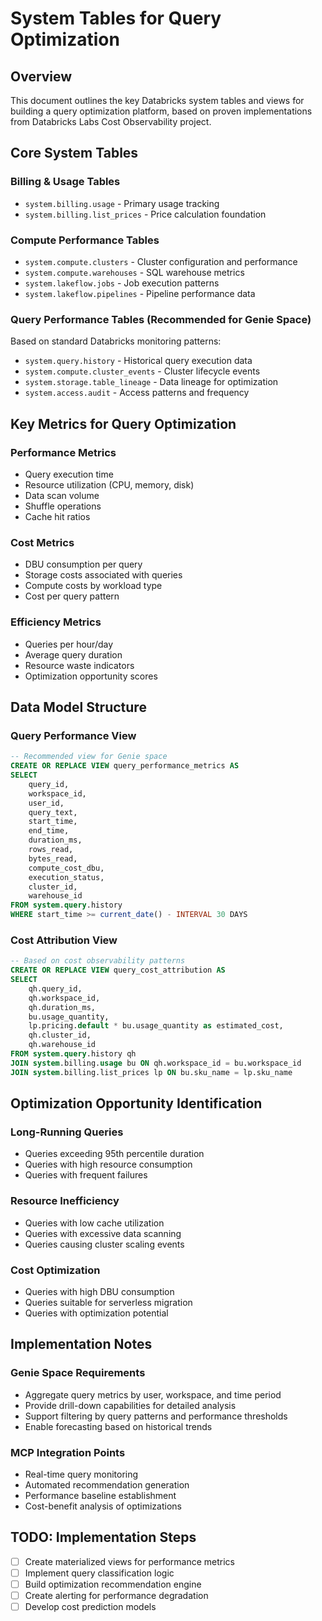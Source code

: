 # System Tables for Query Optimization

## Overview
This document outlines the key Databricks system tables and views for building a query optimization platform, based on proven implementations from Databricks Labs Cost Observability project.

## Core System Tables

### Billing & Usage Tables
- `system.billing.usage` - Primary usage tracking
- `system.billing.list_prices` - Price calculation foundation

### Compute Performance Tables
- `system.compute.clusters` - Cluster configuration and performance
- `system.compute.warehouses` - SQL warehouse metrics
- `system.lakeflow.jobs` - Job execution patterns
- `system.lakeflow.pipelines` - Pipeline performance data

### Query Performance Tables (Recommended for Genie Space)
Based on standard Databricks monitoring patterns:
- `system.query.history` - Historical query execution data
- `system.compute.cluster_events` - Cluster lifecycle events
- `system.storage.table_lineage` - Data lineage for optimization
- `system.access.audit` - Access patterns and frequency

## Key Metrics for Query Optimization

### Performance Metrics
- Query execution time
- Resource utilization (CPU, memory, disk)
- Data scan volume
- Shuffle operations
- Cache hit ratios

### Cost Metrics
- DBU consumption per query
- Storage costs associated with queries
- Compute costs by workload type
- Cost per query pattern

### Efficiency Metrics
- Queries per hour/day
- Average query duration
- Resource waste indicators
- Optimization opportunity scores

## Data Model Structure

### Query Performance View
```sql
-- Recommended view for Genie space
CREATE OR REPLACE VIEW query_performance_metrics AS
SELECT 
    query_id,
    workspace_id,
    user_id,
    query_text,
    start_time,
    end_time,
    duration_ms,
    rows_read,
    bytes_read,
    compute_cost_dbu,
    execution_status,
    cluster_id,
    warehouse_id
FROM system.query.history
WHERE start_time >= current_date() - INTERVAL 30 DAYS
```

### Cost Attribution View
```sql
-- Based on cost observability patterns
CREATE OR REPLACE VIEW query_cost_attribution AS
SELECT 
    qh.query_id,
    qh.workspace_id,
    qh.duration_ms,
    bu.usage_quantity,
    lp.pricing.default * bu.usage_quantity as estimated_cost,
    qh.cluster_id,
    qh.warehouse_id
FROM system.query.history qh
JOIN system.billing.usage bu ON qh.workspace_id = bu.workspace_id
JOIN system.billing.list_prices lp ON bu.sku_name = lp.sku_name
```

## Optimization Opportunity Identification

### Long-Running Queries
- Queries exceeding 95th percentile duration
- Queries with high resource consumption
- Queries with frequent failures

### Resource Inefficiency
- Queries with low cache utilization
- Queries with excessive data scanning
- Queries causing cluster scaling events

### Cost Optimization
- Queries with high DBU consumption
- Queries suitable for serverless migration
- Queries with optimization potential

## Implementation Notes

### Genie Space Requirements
- Aggregate query metrics by user, workspace, and time period
- Provide drill-down capabilities for detailed analysis
- Support filtering by query patterns and performance thresholds
- Enable forecasting based on historical trends

### MCP Integration Points
- Real-time query monitoring
- Automated recommendation generation
- Performance baseline establishment
- Cost-benefit analysis of optimizations

## TODO: Implementation Steps
- [ ] Create materialized views for performance metrics
- [ ] Implement query classification logic
- [ ] Build optimization recommendation engine
- [ ] Create alerting for performance degradation
- [ ] Develop cost prediction models